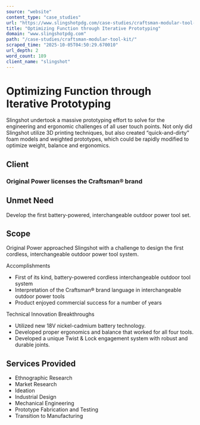 ```yaml
---
source: "website"
content_type: "case_studies"
url: "https://www.slingshotpdg.com/case-studies/craftsman-modular-tool-kit/"
title: "Optimizing Function through Iterative Prototyping"
domain: "www.slingshotpdg.com"
path: "/case-studies/craftsman-modular-tool-kit/"
scraped_time: "2025-10-05T04:50:29.670010"
url_depth: 2
word_count: 189
client_name: "slingshot"
---
```


# Optimizing Function through Iterative Prototyping

Slingshot undertook a massive prototyping effort to solve for the engineering and ergonomic challenges of all user touch points. Not only did Slingshot utilize 3D printing techniques, but also created “quick-and-dirty” foam models and weighted prototypes, which could be rapidly modified to optimize weight, balance and ergonomics.

## Client

### Original Power licenses the Craftsman® brand

## Unmet Need

Develop the first battery-powered, interchangeable outdoor power tool set.

## Scope

Original Power approached Slingshot with a challenge to design the first cordless, interchangeable outdoor power tool system.

Accomplishments

*   First of its kind, battery-powered cordless interchangeable outdoor tool system
*   Interpretation of the Craftsman® brand language in interchangeable outdoor power tools
*   Product enjoyed commercial success for a number of years

Technical Innovation Breakthroughs

*   Utilized new 18V nickel-cadmium battery technology.
*   Developed proper ergonomics and balance that worked for all four tools.
*   Developed a unique Twist & Lock engagement system with robust and durable joints.

## Services Provided

*   Ethnographic Research
*   Market Research
*   Ideation
*   Industrial Design
*   Mechanical Engineering
*   Prototype Fabrication and Testing
*   Transition to Manufacturing